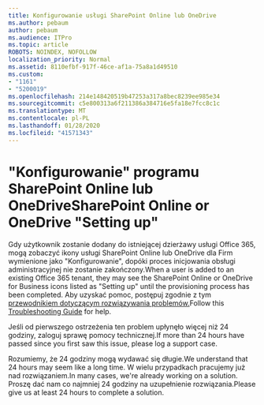```yaml
---
title: Konfigurowanie usługi SharePoint Online lub OneDrive
ms.author: pebaum
author: pebaum
ms.audience: ITPro
ms.topic: article
ROBOTS: NOINDEX, NOFOLLOW
localization_priority: Normal
ms.assetid: 8110efbf-917f-46ce-af1a-75a8a1d49510
ms.custom:
- "1161"
- "5200019"
ms.openlocfilehash: 214e148420519b47253a317a8bec8239ee985e34
ms.sourcegitcommit: c5e800313a6f211386a384716e5fa18e7fcc8c1c
ms.translationtype: MT
ms.contentlocale: pl-PL
ms.lasthandoff: 01/28/2020
ms.locfileid: "41571343"
---
```

# <a name="sharepoint-online-or-onedrive-setting-up"></a><span data-ttu-id="033b3-102">"Konfigurowanie" programu SharePoint Online lub OneDrive</span><span class="sxs-lookup"><span data-stu-id="033b3-102">SharePoint Online or OneDrive "Setting up"</span></span>

<span data-ttu-id="033b3-103">Gdy użytkownik zostanie dodany do istniejącej dzierżawy usługi Office 365, mogą zobaczyć ikony usługi SharePoint Online lub OneDrive dla Firm wymienione jako "Konfigurowanie", dopóki proces inicjowania obsługi administracyjnej nie zostanie zakończony.</span><span class="sxs-lookup"><span data-stu-id="033b3-103">When a user is added to an existing Office 365 tenant, they may see the SharePoint Online or OneDrive for Business icons listed as "Setting up" until the provisioning process has been completed.</span></span>
<span data-ttu-id="033b3-104">Aby uzyskać pomoc, postępuj zgodnie z tym [przewodnikiem dotyczącym rozwiązywania problemów.](https://docs.microsoft.com/sharepoint/support/sites/troubleshooting-guide-for-sites-stopped-at-provisioning)</span><span class="sxs-lookup"><span data-stu-id="033b3-104">Follow this [Troubleshooting Guide](https://docs.microsoft.com/sharepoint/support/sites/troubleshooting-guide-for-sites-stopped-at-provisioning) for help.</span></span>

<span data-ttu-id="033b3-105">Jeśli od pierwszego ostrzeżenia ten problem upłynęło więcej niż 24 godziny, zaloguj sprawę pomocy technicznej.</span><span class="sxs-lookup"><span data-stu-id="033b3-105">If more than 24 hours have passed since you first saw this issue, please log a support case.</span></span>

<span data-ttu-id="033b3-106">Rozumiemy, że 24 godziny mogą wydawać się długie.</span><span class="sxs-lookup"><span data-stu-id="033b3-106">We understand that 24 hours may seem like a long time.</span></span> <span data-ttu-id="033b3-107">W wielu przypadkach pracujemy już nad rozwiązaniem.</span><span class="sxs-lookup"><span data-stu-id="033b3-107">In many cases, we're already working on a solution.</span></span> <span data-ttu-id="033b3-108">Proszę dać nam co najmniej 24 godziny na uzupełnienie rozwiązania.</span><span class="sxs-lookup"><span data-stu-id="033b3-108">Please give us at least 24 hours to complete a solution.</span></span>